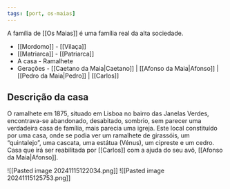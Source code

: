 ```yaml
---
tags: [port, os-maias]
---
```


A família de [[Os Maias]] é uma família real da alta sociedade.

- [[Mordomo]] - [[Vilaça]]
- [[Matriarca]] - [[Patriarca]]
- A casa - Ramalhete
- Gerações - [[Caetano da Maia|Caetano]] | [[Afonso da Maia|Afonso]] | [[Pedro da Maia|Pedro]] | [[Carlos]]

## Descrição da casa

O ramalhete em 1875, situado em Lisboa no bairro das Janelas Verdes, encontrava-se abandonado, desabitado, sombrio, sem parecer uma verdadeira casa de família, mais parecia uma igreja. Este local constituído por uma casa, onde se podia ver um ramalhete de girassóis, um “quintalejo”, uma cascata, uma estátua (Vénus), um cipreste e um cedro. Casa que irá ser reabilitada por [[Carlos]] com a ajuda do seu avô, [[Afonso da Maia|Afonso]].

![[Pasted image 20241115122034.png]]
![[Pasted image 20241115125753.png]]

